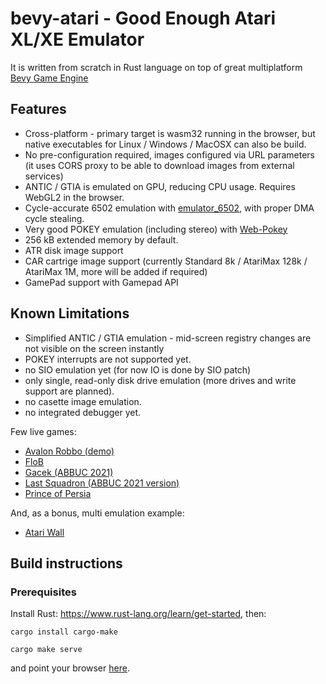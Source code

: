 # bevy-atari - Good Enough Atari XL/XE Emulator

It is written from scratch in Rust language on top of great multiplatform [Bevy Game Engine](https://github.com/bevyengine/bevy)

## Features
* Cross-platform - primary target is wasm32 running in the browser, but native executables for Linux / Windows / MacOSX can also be build.
* No pre-configuration required, images configured via URL parameters (it uses CORS proxy to be able to download images from external services)
* ANTIC / GTIA is emulated on GPU, reducing CPU usage. Requires WebGL2 in the browser.
* Cycle-accurate 6502 emulation with [emulator_6502](https://github.com/GarettCooper/emulator_6502), with proper DMA cycle stealing.
* Very good POKEY emulation (including stereo) with [Web-Pokey](https://github.com/mrk-its/web-pokey)
* 256 kB extended memory by default.
* ATR disk image support
* CAR cartrige image support (currently Standard 8k / AtariMax 128k / AtariMax 1M, more will be added if required)
* GamePad support with Gamepad API

## Known Limitations
* Simplified ANTIC / GTIA emulation - mid-screen registry changes are not visible on the screen instantly
* POKEY interrupts are not supported yet.
* no SIO emulation yet (for now IO is done by SIO patch)
* only single, read-only disk drive emulation (more drives and write support are planned).
* no casette image emulation.
* no integrated debugger yet.

Few live games:
* [Avalon Robbo (demo)](https://mrk.sed.pl/bevy-atari/#http://127.0.0.1:4000/#https://atarionline.pl/arch/R/Robbo%20(L.K.%20Avalon)/Robbo%20(demo)%20(1989)(L.K.%20Avalon)(PL).xex)
* [FloB](https://mrk.sed.pl/bevy-atari/#https://bocianu.atari.pl/assets/games/flob.1.0.3b.car)
* [Gacek (ABBUC 2021)](https://mrk.sed.pl/bevy-atari/#xex=https://atarionline.pl/forum/?PostBackAction=Download&AttachmentID=18196)
* [Last Squadron (ABBUC 2021 version)](https://mrk.sed.pl/bevy-atari/#disk_1=https://atarionline.pl/forum/?PostBackAction=Download&AttachmentID=15974)
* [Prince of Persia](https://mrk.sed.pl/bevy-atari/#https://atari.ha.sed.pl/pop.car)

And, as a bonus, multi emulation example:
* [Atari Wall](https://mrk.sed.pl/bevy-atari/multi/#xex@0=https://atarionline.pl/demoscena/R/Revenge%20of%20Magnus.xex||xex@1=https://atarionline.pl/demoscena/L/Laser%20Demo.xex||car@2=https://atari.ha.sed.pl/pop.car||xex@3=https://atarionline.pl/demoscena/F/Five%20to%20Five.xex||disk_1@5=https://atarionline.pl/demoscena/D/Drunk%20Chessboard.atr||xex@4=https://atarionline.pl/demoscena/cp/Silly%20Venture%202010/Control.xex||disk_1@6=https://atarionline.pl/demoscena/A/Asskicker,%20The%20(128,v2).atr||disk_1@7=https://atarionline.pl/demoscena/I/Isolation%20(128,v2).atr||disk_1@8=https://atari.ha.sed.pl/ferris.xex)

## Build instructions

### Prerequisites
Install Rust: https://www.rust-lang.org/learn/get-started, then:
```
cargo install cargo-make
```
```
cargo make serve
```
and point your browser [here](http://127.0.0.1:4000/).